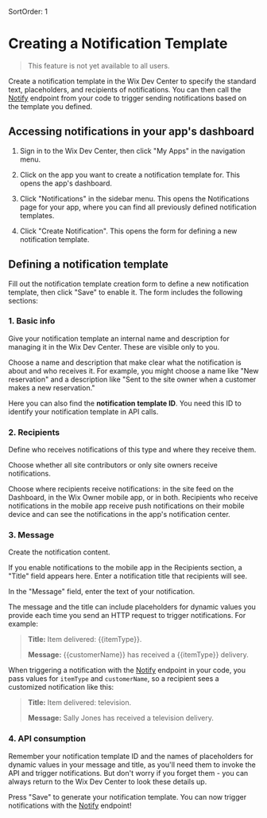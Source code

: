 SortOrder: 1
# Creating a Notification Template

> This feature is not yet available to all users.

Create a notification template in the Wix Dev Center to specify the standard text, placeholders, and recipients of notifications.
You can then call the [Notify](https://dev.wix.com/api/rest/wix-notifications/notifications/notify) endpoint from your code to trigger sending notifications based on the template you defined.

## Accessing notifications in your app's dashboard

1. Sign in to the Wix Dev Center, then click "My Apps" in the navigation menu.

2. Click on the app you want to create a notification template for. This opens the app's dashboard.

3. Click "Notifications" in the sidebar menu. This opens the Notifications page for your app, where you can find all previously defined notification templates.

4. Click "Create Notification". This opens the form for defining a new notification template.

## Defining a notification template

Fill out the notification template creation form to define a new notification template, then click "Save" to enable it. The form includes the following sections:

### 1. Basic info

Give your notification template an internal name and description for managing it in the Wix Dev Center.
These are visible only to you.

Choose a name and description that make clear what the notification is about and who receives it.
For example, you might choose a name like "New reservation" and a description like "Sent to the site owner when a customer makes a new reservation."

Here you can also find the **notification template ID**. You need this ID to identify your notification template in API calls.

### 2. Recipients

Define who receives notifications of this type and where they receive them.

Choose whether all site contributors or only site owners receive notifications.

Choose where recipients receive notifications: in the site feed on the Dashboard, in the Wix Owner mobile app, or in both.
Recipients who receive notifications in the mobile app receive push notifications on their mobile device and can see the notifications in the app's notification center.

### 3. Message

Create the notification content.

If you enable notifications to the mobile app in the Recipients section, a "Title" field appears here. Enter a notification title that recipients will see.

In the "Message" field, enter the text of your notification.

The message and the title can include placeholders for dynamic values you provide each time you send an HTTP request to trigger notifications. For example:

> **Title:** Item delivered: {{itemType}}.
>
> **Message:** {{customerName}} has received a {{itemType}} delivery.

When triggering a notification with the [Notify](https://dev.wix.com/api/rest/wix-notifications/notifications/notify) endpoint in your code, you pass values for `itemType` and `customerName`, so a recipient sees a customized notification like this:

> **Title:** Item delivered: television.
>
> **Message:** Sally Jones has received a television delivery.


### 4. API consumption

Remember your notification template ID and the names of placeholders for dynamic values in your message and title, as you'll need them to invoke the API and trigger notifications.
But don't worry if you forget them - you can always return to the Wix Dev Center to look these details up.

Press "Save" to generate your notification template. You can now trigger notifications with the [Notify](https://dev.wix.com/api/rest/wix-notifications/notifications/notify) endpoint!